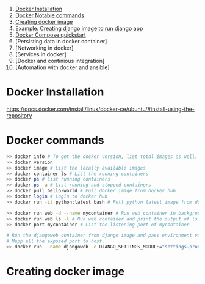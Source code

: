 1. [Docker Installation](#install-docker) 
2. [Docker Notable commands](#docker-commands)
3. [Creating docker image](#creating-docker-image)
4. [Example: Creating django image to run django app](#)
5. [Docker Compose quickstart](#)
6. [Persisting data in docker container]
7. [Networking in docker]
8. [Services in docker]
9. [Docker and continious integration]
10. [Automation with docker and ansible]



# Docker Installation
https://docs.docker.com/install/linux/docker-ce/ubuntu/#install-using-the-repository




# Docker commands
```bash
>> docker info # To get the docker version, list total images as well.
>> docker version 
>> docker image # List the locally available images
>> docker container ls # List the running containers
>> docker ps # List running containers
>> docker ps -a # List running and stopped containers
>> docker pull hello-world # Pull docker image from docker hub
>> docker login # Login to docker hub
>> docker run -it python:latest bash # Pull python latest image from docker hub, if not locally available, and run the bash shell interactively. 

>> docker run web -d --name mycontainer # Run web container in background 
>> docker run web ls -l # Run web container and print the output of ls -l command
>> docker port mycontainer # List the listening port of mycontainer 

# Run the djangoweb container from django image and pass environment varables as well and 
# Mapp all the exposed port to host.
>> docker run --name djangoweb -e DJANGO_SETTINGS_MODULE="settings.production" -d -P django

```

# Creating docker image


